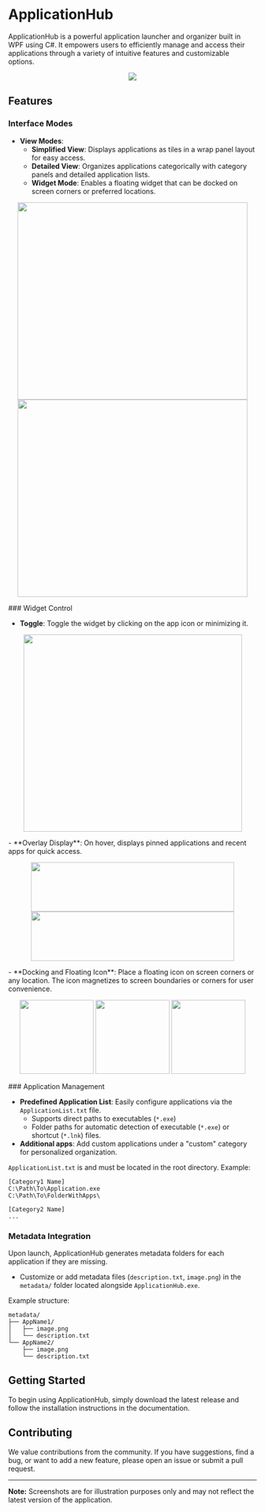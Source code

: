 # ApplicationHub

ApplicationHub is a powerful application launcher and organizer built in WPF using C#. It empowers users to efficiently manage and access their applications through a variety of intuitive features and customizable options.

<p align="center">
  <img src="https://github.com/user-attachments/assets/c938b7cb-9e1e-46c9-9a3a-c9599622c453">
</p>

## Features

### Interface Modes

- **View Modes**:
  - **Simplified View**: Displays applications as tiles in a wrap panel layout for easy access.
  - **Detailed View**: Organizes applications categorically with category panels and detailed application lists.
  - **Widget Mode**: Enables a floating widget that can be docked on screen corners or preferred locations.
<p align="center">
  <img src="https://github.com/user-attachments/assets/de14ff49-573f-4dbc-bc8c-2a76b6ea64c0" Height="400px" width="466px">
  <img src="https://github.com/user-attachments/assets/87880514-b603-4fd8-8f0b-a9ce291585bd" Height="400px" width="466px">
</p>
### Widget Control

- **Toggle**: Toggle the widget by clicking on the app icon or minimizing it.
<p align="center">
  <img src="https://github.com/user-attachments/assets/68405439-f736-4810-a5c5-5326dd4f3f0e" Height="400px" width="443px">
</p>
- **Overlay Display**: On hover, displays pinned applications and recent apps for quick access.
<p align="center">
  <img src="https://github.com/user-attachments/assets/175a72bb-c3f2-4ae4-87a3-fe747d478c15" Height="100px" width="412">
  <img src="https://github.com/user-attachments/assets/ef5fc253-2d56-485a-a51d-b8cc9bbe4536" Height="100px" width="412">
</p>
- **Docking and Floating Icon**: Place a floating icon on screen corners or any location. The icon magnetizes to screen boundaries or corners for user convenience.
<p align="center">
  <img src="https://github.com/user-attachments/assets/092a0097-4377-465d-a1fc-7ebda16aa4f1" Height="150px" width="150px">
  <img src="https://github.com/user-attachments/assets/b6cb5888-9138-45c9-ada4-92f1a791cce3" Height="150px"  width="150px">
  <img src="https://github.com/user-attachments/assets/f395914f-d0ab-4d95-b5e9-f0d974b94450" Height="150px"  width="150px">
</p>
### Application Management

- **Predefined Application List**: Easily configure applications via the `ApplicationList.txt` file.
  - Supports direct paths to executables (`*.exe`)
  - Folder paths for automatic detection of executable (`*.exe`) or shortcut (`*.lnk`) files.
- **Additional apps**: Add custom applications under a "custom" category for personalized organization.

`ApplicationList.txt` is and must be located in the root directory. 
Example:

```plaintext
[Category1 Name]
C:\Path\To\Application.exe
C:\Path\To\FolderWithApps\

[Category2 Name]
...
```

### Metadata Integration

Upon launch, ApplicationHub generates metadata folders for each application if they are missing.
- Customize or add metadata files (`description.txt`, `image.png`) in the `metadata/` folder located alongside `ApplicationHub.exe`.

Example structure:
```
metadata/
├── AppName1/
│   ├── image.png
│   └── description.txt
└── AppName2/
    ├── image.png
    └── description.txt
```

## Getting Started

To begin using ApplicationHub, simply download the latest release and follow the installation instructions in the documentation.

## Contributing

We value contributions from the community. If you have suggestions, find a bug, or want to add a new feature, please open an issue or submit a pull request.

---

**Note:** Screenshots are for illustration purposes only and may not reflect the latest version of the application.

